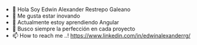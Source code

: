   - 👋  Hola Soy Edwin Alexander Restrepo Galeano                         
- 👀  Me gusta estar inovando
- 🌱  Actualmente estoy aprendiendo Angular 
- 💞️  Busco siempre la perfección en cada  proyecto
- 📫 How to reach me ..!  https://www.linkedin.com/in/edwinalexanderrg/
